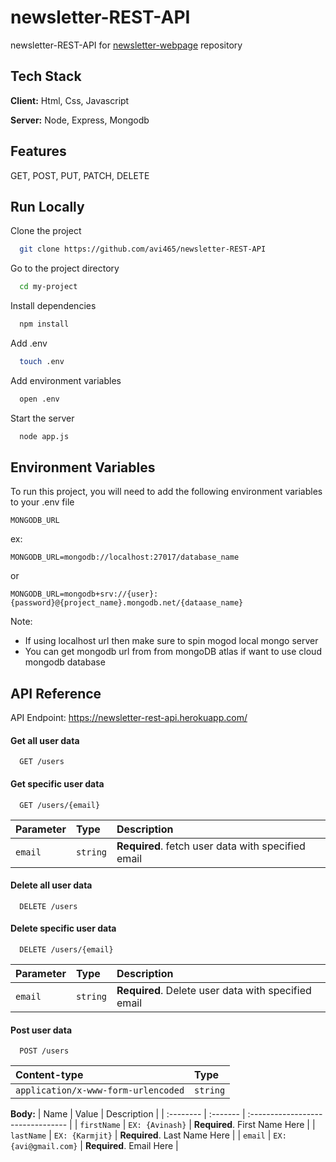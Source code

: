 # newsletter-REST-API

newsletter-REST-API for [newsletter-webpage](https://github.com/avi465/newsletter-webpage) repository



## Tech Stack

**Client:** Html, Css, Javascript

**Server:** Node, Express, Mongodb



## Features

GET, POST, PUT, PATCH, DELETE



## Run Locally

Clone the project

```bash
  git clone https://github.com/avi465/newsletter-REST-API
```

Go to the project directory

```bash
  cd my-project
```

Install dependencies

```bash
  npm install
```

Add .env

```bash
  touch .env
```

Add environment variables

```bash
  open .env
```

Start the server

```bash
  node app.js
```



## Environment Variables

To run this project, you will need to add the following environment variables to your .env file

`MONGODB_URL`

ex:
    
    MONGODB_URL=mongodb://localhost:27017/database_name
or

    MONGODB_URL=mongodb+srv://{user}:{password}@{project_name}.mongodb.net/{dataase_name}

Note: 

- If using localhost url then make sure to spin mogod local mongo server
- You can get mongodb url from from mongoDB atlas if want to use cloud mongodb database



## API Reference

API Endpoint: https://newsletter-rest-api.herokuapp.com/

#### Get all user data

```http
  GET /users
```

#### Get specific user data

```http
  GET /users/{email}
```

| Parameter | Type     | Description                       |
| :-------- | :------- | :-------------------------------- |
| `email`      | `string` | **Required**. fetch user data  with specified email  |


#### Delete all user data

```http
  DELETE /users
```

#### Delete specific user data

```http
  DELETE /users/{email}
```

| Parameter | Type     | Description                       |
| :-------- | :------- | :-------------------------------- |
| `email`      | `string` | **Required**. Delete user data  with specified email  |


#### Post user data

```http
  POST /users
```

| Content-type | Type     | 
| :-------- | :------- |
| `application/x-www-form-urlencoded`      | `string` | 

**Body:**
| Name | Value     | Description                       |
| :-------- | :------- | :-------------------------------- |
| `firstName`      | `EX: {Avinash}` | **Required**. First Name Here  |
| `lastName`      | `EX: {Karmjit}` | **Required**. Last Name Here  |
| `email`      | `EX: {avi@gmail.com}` | **Required**. Email Here  |



